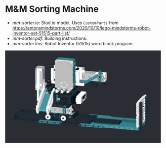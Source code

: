 # M&M Sorting Machine

* _mm-sorter.io:_ Stud.io model. Uses `CustomParts` from https://antonsmindstorms.com/2020/10/10/lego-mindstorms-robot-inventor-set-51515-part-list/
* _mm-sorter.pdf:_ Building instructions.
* _mm-sorter.lms:_ Robot Inventor (51515) word block program.

![M&M Sorting Machine](mm-sorter.png?raw=true "M&M Sorting Machine")
